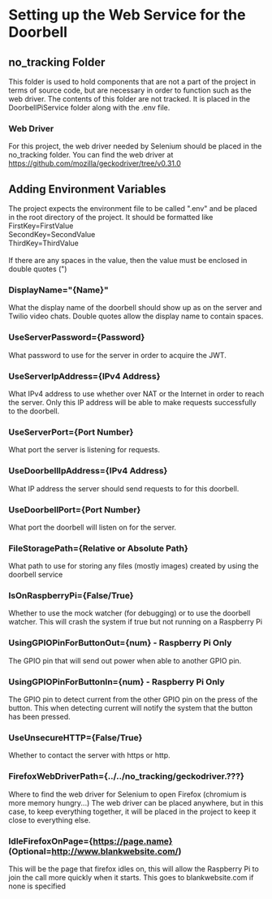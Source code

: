 # Setting up the Web Service for the Doorbell

## no_tracking Folder
This folder is used to hold components that are not a part of the project in terms of 
source code, but are necessary in order to function such as the web driver. The contents of
this folder are not tracked. It is placed in the DoorbellPiService folder along with the .env
file. 

### Web Driver
For this project, the web driver needed by Selenium should be placed in the no_tracking folder.
You can find the web driver at https://github.com/mozilla/geckodriver/tree/v0.31.0


## Adding Environment Variables
The project expects the environment file to be called ".env" and be placed in the root
directory of the project. It should be formatted like \
FirstKey=FirstValue \
SecondKey=SecondValue \
ThirdKey=ThirdValue \
\
If there are any spaces in the value, then the value must be enclosed in double quotes (")

### DisplayName="{Name}"
What the display name of the doorbell should show up as on the server and Twilio video chats.
Double quotes allow the display name to contain spaces.
### UseServerPassword={Password}
What password to use for the server in order to acquire the JWT.
### UseServerIpAddress={IPv4 Address}
What IPv4 address to use whether over NAT or the Internet in order to reach the server.
Only this IP address will be able to make requests successfully to the doorbell.
### UseServerPort={Port Number}
What port the server is listening for requests.
### UseDoorbellIpAddress={IPv4 Address}
What IP address the server should send requests to for this doorbell.
### UseDoorbellPort={Port Number}
What port the doorbell will listen on for the server.
### FileStoragePath={Relative or Absolute Path}
What path to use for storing any files (mostly images) created by using the doorbell service
### IsOnRaspberryPi={False/True}
Whether to use the mock watcher (for debugging) or to use the doorbell watcher.
This will crash the system if true but not running on a Raspberry Pi
### UsingGPIOPinForButtonOut={num} - Raspberry Pi Only
The GPIO pin that will send out power when able to another GPIO pin.
### UsingGPIOPinForButtonIn={num} - Raspberry Pi Only
The GPIO pin to detect current from the other GPIO pin on the press of the button. This when 
detecting current will notify the system that the button has been pressed.
### UseUnsecureHTTP={False/True}
Whether to contact the server with https or http.
### FirefoxWebDriverPath={../../no_tracking/geckodriver.???}
Where to find the web driver for Selenium to open Firefox (chromium is more memory hungry...)
The web driver can be placed anywhere, but in this case, to keep everything together, it will 
be placed in the project to keep it close to everything else.
### IdleFirefoxOnPage={https://page.name} (Optional=http://www.blankwebsite.com/)
This will be the page that firefox idles on, this will allow the Raspberry Pi to join the 
call more quickly when it starts. This goes to blankwebsite.com if none is specified